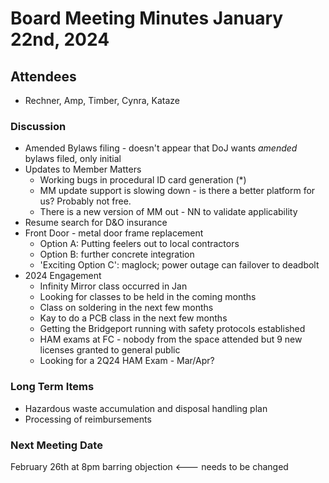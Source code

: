 # Board Meeting Minutes January 22nd, 2024

## Attendees
- Rechner, Amp, Timber, Cynra, Kataze

### Discussion
- Amended Bylaws filing - doesn't appear that DoJ wants _amended_ bylaws filed, only initial
- Updates to Member Matters
  - Working bugs in procedural ID card generation (*)
  - MM update support is slowing down - is there a better platform for us? Probably not free.
  - There is a new version of MM out - NN to validate applicability
- Resume search for D&O insurance
- Front Door - metal door frame replacement
  - Option A: Putting feelers out to local contractors
  - Option B: further concrete integration
  - 'Exciting Option C': maglock; power outage can failover to deadbolt
- 2024 Engagement
  - Infinity Mirror class occurred in Jan
  - Looking for classes to be held in the coming months
  - Class on soldering in the next few months
  - Kay to do a PCB class in the next few months
  - Getting the Bridgeport running with safety protocols established
  - HAM exams at FC - nobody from the space attended but 9 new licenses granted to general public
  - Looking for a 2Q24 HAM Exam - Mar/Apr?

### Long Term Items
- Hazardous waste accumulation and disposal handling plan
- Processing of reimbursements



### Next Meeting Date
February 26th at 8pm barring objection <--- needs to be changed

